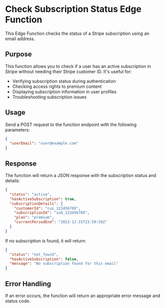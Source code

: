 # Check Subscription Status Edge Function

This Edge Function checks the status of a Stripe subscription using an email address.

## Purpose

This function allows you to check if a user has an active subscription in Stripe without needing their Stripe customer ID. It's useful for:

- Verifying subscription status during authentication
- Checking access rights to premium content
- Displaying subscription information in user profiles
- Troubleshooting subscription issues

## Usage

Send a POST request to the function endpoint with the following parameters:

```json
{
  "userEmail": "user@example.com"
}
```

## Response

The function will return a JSON response with the subscription status and details:

```json
{
  "status": "active",
  "hasActiveSubscription": true,
  "subscriptionDetails": {
    "customerId": "cus_123456789",
    "subscriptionId": "sub_123456789",
    "plan": "premium",
    "currentPeriodEnd": "2023-12-31T23:59:59Z"
  }
}
```

If no subscription is found, it will return:

```json
{
  "status": "not_found",
  "hasActiveSubscription": false,
  "message": "No subscription found for this email"
}
```

## Error Handling

If an error occurs, the function will return an appropriate error message and status code.
